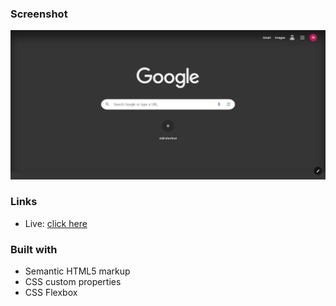 
### Screenshot

![](./images/ss.png)

### Links

- Live: [click here](https://google-chrome-07.netlify.app/)

### Built with

- Semantic HTML5 markup
- CSS custom properties
- CSS Flexbox